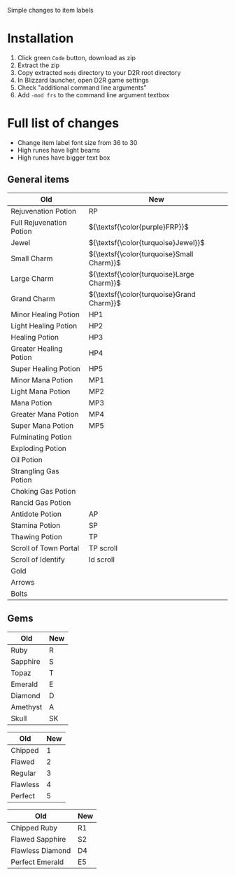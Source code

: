 Simple changes to item labels

# Installation

1) Click green `Code` button, download as zip
2) Extract the zip
3) Copy extracted `mods` directory to your D2R root directory
4) In Blizzard launcher, open D2R game settings
5) Check "additional command line arguments"
6) Add `-mod frs` to the command line argument textbox

# Full list of changes

* Change item label font size from 36 to 30
* High runes have light beams
* High runes have bigger text box

## General items

| Old                      | New                                       |
|--------------------------|-------------------------------------------|
| Rejuvenation Potion      | RP                                        |
| Full Rejuvenation Potion | ${\textsf{\color{purple}FRP}}$            |
| Jewel                        | ${\textsf{\color{turquoise}Jewel}}$       |
| Small Charm              | ${\textsf{\color{turquoise}Small Charm}}$ |
| Large Charm              | ${\textsf{\color{turquoise}Large Charm}}$ |
| Grand Charm              | ${\textsf{\color{turquoise}Grand Charm}}$ |
| Minor Healing Potion     | HP1                                       |
| Light Healing Potion     | HP2                                       |
| Healing Potion           | HP3                                       |
| Greater Healing Potion   | HP4                                       |
| Super Healing Potion     | HP5                                       |
| Minor Mana Potion        | MP1                                       |
| Light Mana Potion        | MP2                                       |
| Mana Potion              | MP3                                       |
| Greater Mana Potion      | MP4                                       |
| Super Mana Potion        | MP5                                       |
| Fulminating Potion       |                                           |
| Exploding Potion         |                                           |
| Oil Potion               |                                           |
| Strangling Gas Potion    |                                           |
| Choking Gas Potion       |                                           |
| Rancid Gas Potion        |                                           |
| Antidote Potion          | AP                                        |
| Stamina Potion           | SP                                        |
| Thawing Potion           | TP                                        |
| Scroll of Town Portal    | TP scroll                                 |
| Scroll of Identify       | Id scroll                                 |
| Gold                     |                                           |
| Arrows                   |                                           |
| Bolts                    |                                           |

## Gems


| Old      | New |
|----------|-----|
| Ruby     | R   |
| Sapphire | S   |
| Topaz    | T   |
| Emerald  | E   |
| Diamond  | D   |
| Amethyst | A   |
| Skull    | SK  |


| Old      | New |
|----------|-----|
| Chipped  | 1   |
| Flawed   | 2   |
| Regular  | 3   |
| Flawless | 4   |
| Perfect  | 5   |


| Old              | New |
|------------------|-----|
| Chipped Ruby     | R1  |
| Flawed Sapphire  | S2  |
| Flawless Diamond | D4  |
| Perfect Emerald  | E5  |

